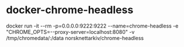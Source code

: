 # docker-chrome-headless

docker run -it --rm -p=0.0.0.0:9222:9222 --name=chrome-headless -e "CHROME_OPTS=--proxy-server=localhost:8080" -v /tmp/chromedata/:/data norsknettarkiv/chrome-headless

